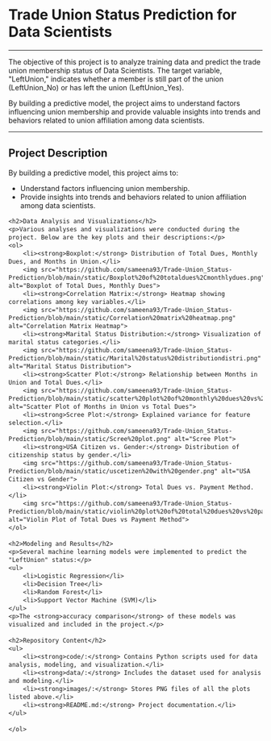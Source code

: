 #  Trade Union Status Prediction for Data Scientists

---

<p>The objective of this project is to analyze training data and predict the trade union membership status of Data Scientists. The target variable, "LeftUnion," indicates whether a member is still part of the union (LeftUnion_No) or has left the union (LeftUnion_Yes).</p>

<p>By building a predictive model, the project aims to understand factors influencing union membership and provide valuable insights into trends and behaviors related to union affiliation among data scientists.</p>

---

<h2>Project Description</h2>
    <p>By building a predictive model, this project aims to:</p>
    <ul>
        <li>Understand factors influencing union membership.</li>
        <li>Provide insights into trends and behaviors related to union affiliation among data scientists.</li>
    </ul>

    <h2>Data Analysis and Visualizations</h2>
    <p>Various analyses and visualizations were conducted during the project. Below are the key plots and their descriptions:</p>
    <ol>
        <li><strong>Boxplot:</strong> Distribution of Total Dues, Monthly Dues, and Months in Union.</li>
        <img src="https://github.com/sameena93/Trade-Union_Status-Prediction/blob/main/static/Boxplot%20of%20totaldues%2Cmonthlydues.png" alt="Boxplot of Total Dues, Monthly Dues">
        <li><strong>Correlation Matrix:</strong> Heatmap showing correlations among key variables.</li>
        <img src="https://github.com/sameena93/Trade-Union_Status-Prediction/blob/main/static/Correlation%20matrix%20heatmap.png" alt="Correlation Matrix Heatmap">
        <li><strong>Marital Status Distribution:</strong> Visualization of marital status categories.</li>
        <img src="https://github.com/sameena93/Trade-Union_Status-Prediction/blob/main/static/Marital%20status%20distributiondistri.png" alt="Marital Status Distribution">
        <li><strong>Scatter Plot:</strong> Relationship between Months in Union and Total Dues.</li>
        <img src="https://github.com/sameena93/Trade-Union_Status-Prediction/blob/main/static/scatter%20plot%20of%20monthly%20dues%20vs%20total%20dues%20in%20union.png" alt="Scatter Plot of Months in Union vs Total Dues">
        <li><strong>Scree Plot:</strong> Explained variance for feature selection.</li>
        <img src="https://github.com/sameena93/Trade-Union_Status-Prediction/blob/main/static/Scree%20plot.png" alt="Scree Plot">
        <li><strong>USA Citizen vs. Gender:</strong> Distribution of citizenship status by gender.</li>
        <img src="https://github.com/sameena93/Trade-Union_Status-Prediction/blob/main/static/uscetizen%20with%20gender.png" alt="USA Citizen vs Gender">
        <li><strong>Violin Plot:</strong> Total Dues vs. Payment Method.</li>
        <img src="https://github.com/sameena93/Trade-Union_Status-Prediction/blob/main/static/violin%20plot%20of%20total%20dues%20vs%20payment%20method.png" alt="Violin Plot of Total Dues vs Payment Method">
    </ol>

    <h2>Modeling and Results</h2>
    <p>Several machine learning models were implemented to predict the "LeftUnion" status:</p>
    <ul>
        <li>Logistic Regression</li>
        <li>Decision Tree</li>
        <li>Random Forest</li>
        <li>Support Vector Machine (SVM)</li>
    </ul>
    <p>The <strong>accuracy comparison</strong> of these models was visualized and included in the project.</p>

    <h2>Repository Content</h2>
    <ul>
        <li><strong>code/:</strong> Contains Python scripts used for data analysis, modeling, and visualization.</li>
        <li><strong>data/:</strong> Includes the dataset used for analysis and modeling.</li>
        <li><strong>images/:</strong> Stores PNG files of all the plots listed above.</li>
        <li><strong>README.md:</strong> Project documentation.</li>
    </ul>

    </ol>
